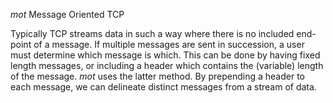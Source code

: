 _mot_ Message Oriented TCP

Typically TCP streams data in such a way where there is no included end-point of a message. If multiple messages are sent in succession, a user must determine which message is which. This can be done by having fixed length messages, or including a header which contains the (variable) length of the message. _mot_ uses the latter method. By prepending a header to each message, we can delineate distinct messages from a stream of data.
